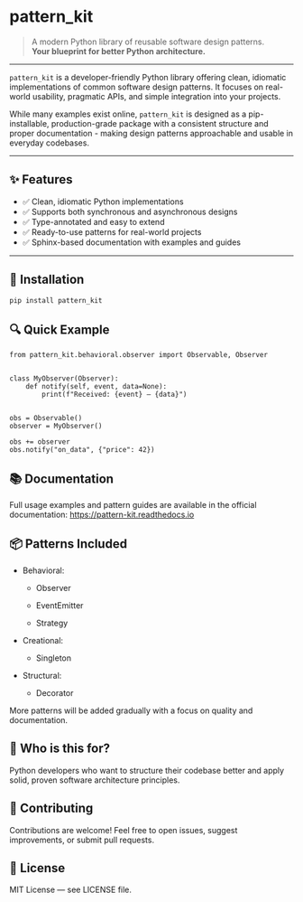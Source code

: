 # pattern_kit

> A modern Python library of reusable software design patterns.  
> **Your blueprint for better Python architecture.**

---

`pattern_kit` is a developer-friendly Python library offering clean, idiomatic implementations of common software design patterns. It focuses on real-world usability, pragmatic APIs, and simple integration into your projects.

While many examples exist online, `pattern_kit` is designed as a pip-installable, production-grade package with a consistent structure and proper documentation - making design patterns approachable and usable in everyday codebases.

---

## :sparkles: Features

- :white_check_mark: Clean, idiomatic Python implementations
- :white_check_mark: Supports both synchronous and asynchronous designs
- :white_check_mark: Type-annotated and easy to extend
- :white_check_mark: Ready-to-use patterns for real-world projects
- :white_check_mark: Sphinx-based documentation with examples and guides

---

## :rocket:️ Installation

```bash
pip install pattern_kit
```

## :mag: Quick Example

```
from pattern_kit.behavioral.observer import Observable, Observer


class MyObserver(Observer):
    def notify(self, event, data=None):
        print(f"Received: {event} — {data}")


obs = Observable()
observer = MyObserver()

obs += observer
obs.notify("on_data", {"price": 42})
```

## :books: Documentation

Full usage examples and pattern guides are available in the official documentation: https://pattern-kit.readthedocs.io

## :package: Patterns Included

- Behavioral:

  - Observer

  - EventEmitter

  - Strategy

- Creational:

  - Singleton

- Structural:

  - Decorator

More patterns will be added gradually with a focus on quality and documentation.

## :brain: Who is this for?

Python developers who want to structure their codebase better and apply solid, proven software architecture principles.

## :handshake: Contributing

Contributions are welcome! Feel free to open issues, suggest improvements, or submit pull requests.

## :page_facing_up: License

MIT License — see LICENSE file.